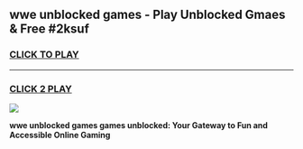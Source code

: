 
## wwe unblocked games - Play Unblocked Gmaes & Free #2ksuf
<h3>
<a href="https://news.freeplayer.one?title=wwe_unblocked_games&ref=24F">CLICK TO PLAY</a></h3>
<hr>

<h3>
<a href="https://news.freeplayer.one?title=wwe_unblocked_games&ref=24F">CLICK 2 PLAY</a>
  
</h3>

<a href="https://news.freeplayer.one?title=wwe_unblocked_games&ref=24F/"><img src="https://clearcache.store/games.png"></a>


**wwe unblocked games games unblocked: Your Gateway to Fun and Accessible Online Gaming**
